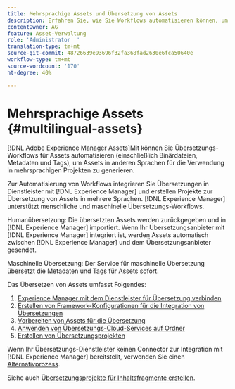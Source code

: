 ```yaml
---
title: Mehrsprachige Assets und Übersetzung von Assets
description: Erfahren Sie, wie Sie Workflows automatisieren können, um Assets, einschließlich Binärdateien, Metadaten und Tags, in mehrere Sprachen zu übersetzen.
contentOwner: AG
feature: Asset-Verwaltung
role: 'Administrator  '
translation-type: tm+mt
source-git-commit: 48726639e93696f32fa368fad2630e6fca50640e
workflow-type: tm+mt
source-wordcount: '170'
ht-degree: 40%

---
```



# Mehrsprachige Assets {#multilingual-assets}

[!DNL Adobe Experience Manager Assets]Mit können Sie Übersetzungs-Workflows für Assets automatisieren (einschließlich Binärdateien, Metadaten und Tags), um Assets in anderen Sprachen für die Verwendung in mehrsprachigen Projekten zu generieren.

Zur Automatisierung von Workflows integrieren Sie Übersetzungen in Dienstleister mit [!DNL Experience Manager] und erstellen Projekte zur Übersetzung von Assets in mehrere Sprachen. [!DNL Experience Manager] unterstützt menschliche und maschinelle Übersetzungs-Workflows.

Humanübersetzung: Die übersetzten Assets werden zurückgegeben und in [!DNL Experience Manager] importiert. Wenn Ihr Übersetzungsanbieter mit [!DNL Experience Manager] integriert ist, werden Assets automatisch zwischen [!DNL Experience Manager] und dem Übersetzungsanbieter gesendet.

Maschinelle Übersetzung: Der Service für maschinelle Übersetzung übersetzt die Metadaten und Tags für Assets sofort.

Das Übersetzen von Assets umfasst Folgendes:

1. [Experience Manager mit dem Dienstleister für Übersetzung verbinden](/help/sites-administering/tc-tic.md#connecting-to-a-translation-service-provider)
1. [Erstellen von Framework-Konfigurationen für die Integration von Übersetzungen](/help/sites-administering/tc-tic.md)
1. [Vorbereiten von Assets für die Übersetzung](preparing-assets-for-translation.md)
1. [Anwenden von Übersetzungs-Cloud-Services auf Ordner](transition-cloud-services.md)
1. [Erstellen von Übersetzungsprojekten](translation-projects.md)

Wenn Ihr Übersetzungs-Dienstleister keinen Connector zur Integration mit [!DNL Experience Manager] bereitstellt, verwenden Sie einen [Alternativprozess](/help/sites-administering/tc-manage.md#exporting-a-translation-job).

Siehe auch [Übersetzungsprojekte für Inhaltsfragmente erstellen](creating-translation-projects-for-content-fragments.md).
